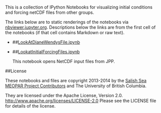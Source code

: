 This is a collection of IPython Notebooks for
visualizing initial conditions and forcing netCDF files from other groups.

The links below are to static renderings of the notebooks via
[nbviewer.jupyter.org](https://nbviewer.jupyter.org/).
Descriptions below the links are from the first cell of the notebooks
(if that cell contains Markdown or raw text).

* ##[LookAtDianeWendysFile.ipynb](https://nbviewer.jupyter.org/github/SalishSeaCast/tools/blob/master/I_ForcingFiles/LookAtOthersFiles/LookAtDianeWendysFile.ipynb)

* ##[LookatInitialForcingFiles.ipynb](https://nbviewer.jupyter.org/github/SalishSeaCast/tools/blob/master/I_ForcingFiles/LookAtOthersFiles/LookatInitialForcingFiles.ipynb)

    This notebook opens NetCDF input files from JPP.


##License

These notebooks and files are copyright 2013-2014
by the [Salish Sea MEOPAR Project Contributors](https://github.com/SalishSeaCast/docs/blob/master/CONTRIBUTORS.rst)
and The University of British Columbia.

They are licensed under the Apache License, Version 2.0.
http://www.apache.org/licenses/LICENSE-2.0
Please see the LICENSE file for details of the license.
